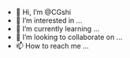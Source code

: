 - 👋 Hi, I’m @CGshi
- 👀 I’m interested in ...
- 🌱 I’m currently learning ...
- 💞️ I’m looking to collaborate on ...
- 📫 How to reach me ...

<!---
CGshi/CGshi is a ✨ special ✨ repository because its `README.md` (this file) appears on your GitHub profile.
You can click the Preview link to take a look at your changes.
--->
